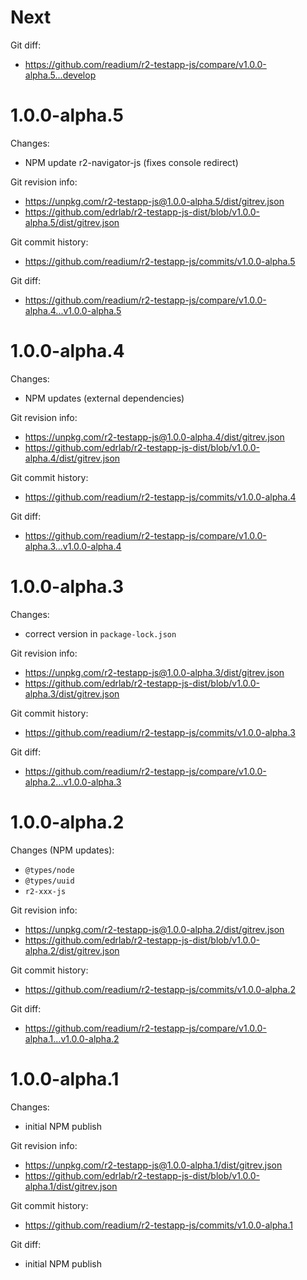 # Next

Git diff:
* https://github.com/readium/r2-testapp-js/compare/v1.0.0-alpha.5...develop

# 1.0.0-alpha.5

Changes:
* NPM update r2-navigator-js (fixes console redirect)

Git revision info:
* https://unpkg.com/r2-testapp-js@1.0.0-alpha.5/dist/gitrev.json
* https://github.com/edrlab/r2-testapp-js-dist/blob/v1.0.0-alpha.5/dist/gitrev.json

Git commit history:
* https://github.com/readium/r2-testapp-js/commits/v1.0.0-alpha.5

Git diff:
* https://github.com/readium/r2-testapp-js/compare/v1.0.0-alpha.4...v1.0.0-alpha.5

# 1.0.0-alpha.4

Changes:
* NPM updates (external dependencies)

Git revision info:
* https://unpkg.com/r2-testapp-js@1.0.0-alpha.4/dist/gitrev.json
* https://github.com/edrlab/r2-testapp-js-dist/blob/v1.0.0-alpha.4/dist/gitrev.json

Git commit history:
* https://github.com/readium/r2-testapp-js/commits/v1.0.0-alpha.4

Git diff:
* https://github.com/readium/r2-testapp-js/compare/v1.0.0-alpha.3...v1.0.0-alpha.4

# 1.0.0-alpha.3

Changes:
* correct version in `package-lock.json`

Git revision info:
* https://unpkg.com/r2-testapp-js@1.0.0-alpha.3/dist/gitrev.json
* https://github.com/edrlab/r2-testapp-js-dist/blob/v1.0.0-alpha.3/dist/gitrev.json

Git commit history:
* https://github.com/readium/r2-testapp-js/commits/v1.0.0-alpha.3

Git diff:
* https://github.com/readium/r2-testapp-js/compare/v1.0.0-alpha.2...v1.0.0-alpha.3

# 1.0.0-alpha.2

Changes (NPM updates):
* `@types/node`
* `@types/uuid`
* `r2-xxx-js`

Git revision info:
* https://unpkg.com/r2-testapp-js@1.0.0-alpha.2/dist/gitrev.json
* https://github.com/edrlab/r2-testapp-js-dist/blob/v1.0.0-alpha.2/dist/gitrev.json

Git commit history:
* https://github.com/readium/r2-testapp-js/commits/v1.0.0-alpha.2

Git diff:
* https://github.com/readium/r2-testapp-js/compare/v1.0.0-alpha.1...v1.0.0-alpha.2

# 1.0.0-alpha.1

Changes:
* initial NPM publish

Git revision info:
* https://unpkg.com/r2-testapp-js@1.0.0-alpha.1/dist/gitrev.json
* https://github.com/edrlab/r2-testapp-js-dist/blob/v1.0.0-alpha.1/dist/gitrev.json

Git commit history:
* https://github.com/readium/r2-testapp-js/commits/v1.0.0-alpha.1

Git diff:
* initial NPM publish
